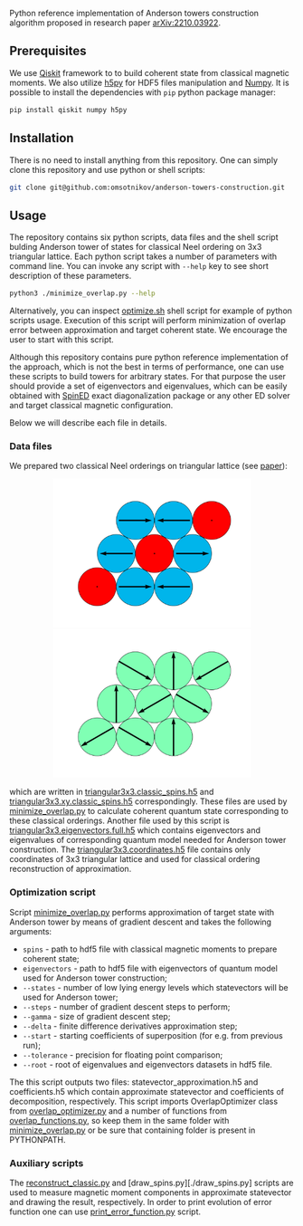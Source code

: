 Python reference implementation of Anderson towers construction algorithm proposed in research paper [arXiv:2210.03922](https://arxiv.org/abs/2210.03922).

## Prerequisites
We use [Qiskit](https://qiskit.org) framework to to build coherent state from classical magnetic moments. We also utilize [h5py](https://docs.h5py.org/en/stable/) for HDF5 files manipulation and [Numpy](https://numpy.org). It is possible to install the dependencies with `pip` python package manager:
```sh
pip install qiskit numpy h5py
```

## Installation
There is no need to install anything from this repository. 
One can simply clone this repository and use python or shell scripts:
```sh
git clone git@github.com:omsotnikov/anderson-towers-construction.git
```

## Usage
The repository contains six python scripts, data files and the shell script bulding Anderson tower of states for classical Neel ordering on 3x3 triangular lattice.
Each python script takes a number of parameters with command line.
You can invoke any script with `--help` key to see short description of these parameters. 
```sh
python3 ./minimize_overlap.py --help
```
Alternatively, you can inspect [optimize.sh](./optimize.sh) shell script for example of python scripts usage. 
Execution of this script will perform minimization of overlap error between approximation and target coherent state.
We encourage the user to start with this script.

Although this repository contains pure python reference implementation of the approach, which is not the best in terms of performance, one can use these scripts to build towers for arbitrary states.
For that purpose the user should provide a set of eigenvectors and eigenvalues, which can be easily obtained with [SpinED](https://github.com/twesterhout/spin-ed) exact diagonalization package or any other ED solver and target classical magnetic configuration.

Below we will describe each file in details.

### Data files
We prepared two classical Neel orderings on triangular lattice (see [paper](https://arxiv.org/abs/2210.03922)):

<p align="center">
  <img src="./figures/triangular3x3.classic_spins.svg" width="350" alttext="Neel out-of-plane ordering">
  <img src="./figures/triangular3x3.xy.classic_spins.svg" width="350" alttext="Neel in-plane ordering">
</p>

which are written in [triangular3x3.classic_spins.h5](./triangular3x3.classic_spins.h5) and [triangular3x3.xy.classic_spins.h5](./triangular3x3.xy.classic_spins.h5) correspondingly.
These files are used by [minimize_overlap.py](./minimize_overlap.py) to calculate coherent quantum state corresponding to these classical orderings. 
Another file used by this script is [triangular3x3.eigenvectors.full.h5](./triangular3x3.eigenvectors.full.h5) which contains eigenvectors and eigenvalues of corresponding quantum model needed for Anderson tower construction. The [triangular3x3.coordinates.h5](./triangular3x3.coordinates.h5) file contains only coordinates of 3x3 triangular lattice and used for classical ordering reconstruction of approximation.

### Optimization script
Script [minimize_overlap.py](./minimize_overlap.py) performs approximation of target state with Anderson tower by means of gradient descent and takes the following arguments:
- `spins` - path to hdf5 file with classical magnetic moments to prepare coherent state;
- `eigenvectors` - path to hdf5 file with eigenvectors of quantum model used for Anderson tower construction;
- `--states` - number of low lying energy levels which statevectors will be used for Anderson tower;
- `--steps` - number of gradient descent steps to perform;
- `--gamma` - size of gradient descent step;
- `--delta` - finite difference derivatives approximation step;
- `--start` - starting coefficients of superposition (for e.g. from previous run);
- `--tolerance` - precision for floating point comparison;
- `--root` - root of eigenvalues and eigenvectors datasets in hdf5 file.

The this script outputs two files: statevector_approximation.h5 and coefficients.h5 which contain approximate statevector and coefficients of decomposition, respectively.
This script imports OverlapOptimizer class from [overlap_optimizer.py](./overlap_optimizer.py) and a number of functions from [overlap_functions.py](./overlap_functions.py), so keep them in the same folder with [minimize_overlap.py](./minimize_overlap.py) or be sure that containing folder is present in PYTHONPATH.

### Auxiliary scripts

The [reconstruct_classic.py](./reconstruct_classic.py) and [draw_spins.py][./draw_spins.py] scripts are used to measure magnetic moment components in approximate statevector and drawing the result, respectively. In order to print evolution of error function one can use [print_error_function.py](./print_error_function.py) script.
